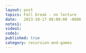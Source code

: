 ```yaml
---
layout: post
topics: Fall break - no lecture
date:   2023-10-17 08:00:00 -0800
notes1: 
video1: 
code1: 
published: true
category: recursion-and-games
---
```

